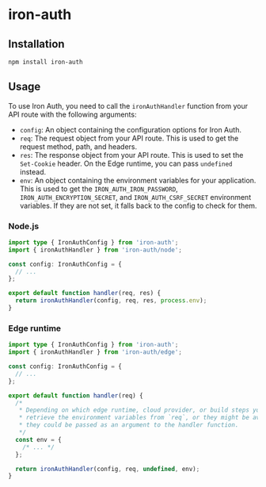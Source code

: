# iron-auth

## Installation

```bash
npm install iron-auth
```

## Usage

To use Iron Auth, you need to call the `ironAuthHandler` function from your API route with the following arguments:

- `config`: An object containing the configuration options for Iron Auth.
- `req`: The request object from your API route. This is used to get the request method, path, and headers.
- `res`: The response object from your API route. This is used to set the `Set-Cookie` header. On the Edge runtime, you can pass `undefined` instead.
- `env`: An object containing the environment variables for your application. This is used to get the `IRON_AUTH_IRON_PASSWORD`, `IRON_AUTH_ENCRYPTION_SECRET`, and `IRON_AUTH_CSRF_SECRET` environment variables. If they are not set, it falls back to the config to check for them.

### Node.js

```ts
import type { IronAuthConfig } from 'iron-auth';
import { ironAuthHandler } from 'iron-auth/node';

const config: IronAuthConfig = {
  // ...
};

export default function handler(req, res) {
  return ironAuthHandler(config, req, res, process.env);
}
```

### Edge runtime

```ts
import type { IronAuthConfig } from 'iron-auth';
import { ironAuthHandler } from 'iron-auth/edge';

const config: IronAuthConfig = {
  // ...
};

export default function handler(req) {
  /*
   * Depending on which edge runtime, cloud provider, or build steps you are using, you may need to
   * retrieve the environment variables from `req`, or they might be available in `process.env`, or
   * they could be passed as an argument to the handler function.
   */
  const env = {
    /* ... */
  };

  return ironAuthHandler(config, req, undefined, env);
}
```
